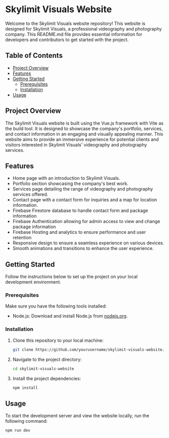 # Skylimit Visuals Website

Welcome to the Skylimit Visuals website repository! This website is designed for Skylimit Visuals, a professional videography and photography company. This README.md file provides essential information for developers and contributors to get started with the project.

## Table of Contents

- [Project Overview](#project-overview)
- [Features](#features)
- [Getting Started](#getting-started)
  - [Prerequisites](#prerequisites)
  - [Installation](#installation)
- [Usage](#usage)

## Project Overview

The Skylimit Visuals website is built using the Vue.js framework with Vite as the build tool. It is designed to showcase the company's portfolio, services, and contact information in an engaging and visually appealing manner. This website aims to provide an immersive experience for potential clients and visitors interested in Skylimit Visuals' videography and photography services. 

## Features

- Home page with an introduction to Skylimit Visuals.
- Portfolio section showcasing the company's best work.
- Services page detailing the range of videography and photography services offered.
- Contact page with a contact form for inquiries and a map for location information.
- Firebase Firestore database to handle contact form and package information
- Firebase Authentication allowing for admin access to view and change package information
- Firebase Hosting and analytics to ensure performance and user retention
- Responsive design to ensure a seamless experience on various devices.
- Smooth animations and transitions to enhance the user experience.

## Getting Started

Follow the instructions below to set up the project on your local development environment.

### Prerequisites

Make sure you have the following tools installed:

- Node.js: Download and install Node.js from [nodejs.org](https://nodejs.org/).

### Installation

1. Clone this repository to your local machine:

   ```bash
   git clone https://github.com/yourusername/skylimit-visuals-website.git

2. Navigate to the project directory:

   ```bash
   cd skylimit-visuals-website

3. Install the project dependencies:

   ```bash
   npm install

## Usage

To start the development server and view the website locally, run the following command:

   ```bash
   npm run dev